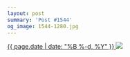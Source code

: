 ```yaml
---
layout: post
summary: 'Post #1544'
og_image: 1544-1280.jpg
---
```


<p>
 <time>
  <a href="/1544">
   {{ page.date | date: "%B %-d, %Y" }}
  </a>
 </time>
 <a href="/1544">
  <img sizes="(min-width: 700px) 50vw, calc(100vw - 2rem)" src="{{ site.assets_url }}/1544-640.jpg" srcset="{{ site.assets_url }}/1544-320.jpg 320w, {{ site.assets_url }}/1544-640.jpg 640w, {{ site.assets_url }}/1544-960.jpg 960w, {{ site.assets_url }}/1544-1280.jpg 1280w"/>
 </a>
</p>
